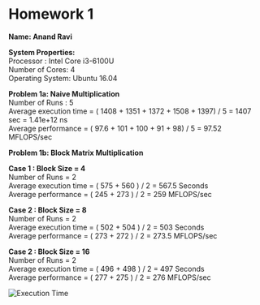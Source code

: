 <h1>Homework 1</h1>

**Name: Anand Ravi**

**System Properties:**<br>
Processor : Intel Core i3-6100U<br>
Number of Cores: 4<br>
Operating System: Ubuntu 16.04<br>

**Problem 1a: Naive Multiplication**<br>
Number of Runs : 5<br>
Average execution time = ( 1408 + 1351 + 1372 + 1508 + 1397) / 5 = 1407 sec = 1.41e+12 ns<br>
Average performance = ( 97.6 + 101 + 100 + 91 + 98) / 5 = 97.52 MFLOPS/sec<br>

**Problem 1b: Block Matrix Multiplication**<br>

**Case 1 : Block Size = 4**<br>
Number of Runs = 2<br>
Average execution time = ( 575 + 560 ) / 2 = 567.5 Seconds<br>
Average performance = ( 245 + 273 ) / 2 = 259 MFLOPS/sec<br>

**Case 2 : Block Size = 8**<br>
Number of Runs = 2<br>
Average execution time = ( 502 + 504 ) / 2 = 503 Seconds<br>
Average performance = ( 273 + 272 ) / 2 = 273.5 MFLOPS/sec<br>

**Case 2 : Block Size = 16**<br>
Number of Runs = 2<br>
Average execution time = ( 496 + 498 ) / 2 = 497 Seconds<br>
Average performance = ( 277 + 275 ) / 2 = 276 MFLOPS/sec<br>

![Execution Time](/blob/master/Single-Thread-BlockvsNaive-Multiplication/graphs/Execution-time.PNG)
